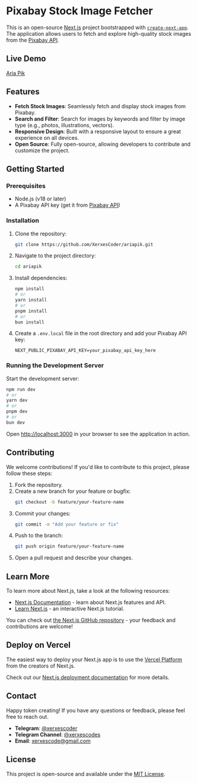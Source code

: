 
# Pixabay Stock Image Fetcher

This is an open-source [Next.js](https://nextjs.org) project bootstrapped with [`create-next-app`](https://github.com/vercel/next.js/tree/canary/packages/create-next-app). The application allows users to fetch and explore high-quality stock images from the [Pixabay API](https://pixabay.com/api/docs/).

## Live Demo

[Aria Pik](https://ariapik.vercel.app/)

## Features

- **Fetch Stock Images**: Seamlessly fetch and display stock images from Pixabay.
- **Search and Filter**: Search for images by keywords and filter by image type (e.g., photos, illustrations, vectors).
- **Responsive Design**: Built with a responsive layout to ensure a great experience on all devices.
- **Open Source**: Fully open-source, allowing developers to contribute and customize the project.

## Getting Started

### Prerequisites

- Node.js (v18 or later)
- A Pixabay API key (get it from [Pixabay API](https://pixabay.com/api/docs/))

### Installation

1. Clone the repository:
   ```bash
   git clone https://github.com/XerxesCoder/ariapik.git
   ```
2. Navigate to the project directory:
   ```bash
   cd ariapik
   ```
3. Install dependencies:
   ```bash
   npm install
   # or
   yarn install
   # or
   pnpm install
   # or
   bun install
   ```
4. Create a `.env.local` file in the root directory and add your Pixabay API key:
   ```env
   NEXT_PUBLIC_PIXABAY_API_KEY=your_pixabay_api_key_here
   ```

### Running the Development Server

Start the development server:
```bash
npm run dev
# or
yarn dev
# or
pnpm dev
# or
bun dev
```

Open [http://localhost:3000](http://localhost:3000) in your browser to see the application in action.



## Contributing

We welcome contributions! If you'd like to contribute to this project, please follow these steps:

1. Fork the repository.
2. Create a new branch for your feature or bugfix:
   ```bash
   git checkout -b feature/your-feature-name
   ```
3. Commit your changes:
   ```bash
   git commit -m "Add your feature or fix"
   ```
4. Push to the branch:
   ```bash
   git push origin feature/your-feature-name
   ```
5. Open a pull request and describe your changes.

## Learn More

To learn more about Next.js, take a look at the following resources:

- [Next.js Documentation](https://nextjs.org/docs) - learn about Next.js features and API.
- [Learn Next.js](https://nextjs.org/learn) - an interactive Next.js tutorial.

You can check out [the Next.js GitHub repository](https://github.com/vercel/next.js) - your feedback and contributions are welcome!

## Deploy on Vercel

The easiest way to deploy your Next.js app is to use the [Vercel Platform](https://vercel.com/new?utm_medium=default-template&filter=next.js&utm_source=create-next-app&utm_campaign=create-next-app-readme) from the creators of Next.js.

Check out our [Next.js deployment documentation](https://nextjs.org/docs/app/building-your-application/deploying) for more details.

## Contact
Happy token creating! If you have any questions or feedback, please feel free to reach out.

- **Telegram**: [@xerxescoder](https://t.me/xerxescoder)
- **Telegram Channel**: [@xerxescodes](https://t.me/xerxescodes)
- **Email**: [xerxescode@gmail.com](mailto:xerxescode@gmail.com)

## License

This project is open-source and available under the [MIT License](LICENSE).

